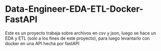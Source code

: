# Data-Engineer-EDA-ETL-Docker-FastAPI
Este es un proyecto trabaja sobre archivos en csv y json, luego se hace un EDA y ETL (solo a los fines de este proyecto), para luego levantarlo con docker en una API hecha por fastAPI
